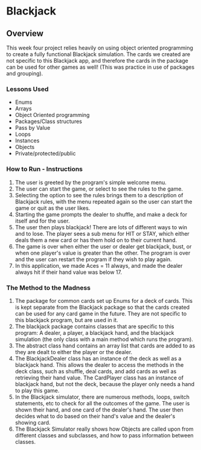 # Blackjack
## Overview
This week four project relies heavily on using object oriented programming to create a fully functional Blackjack simulation. The cards we created are not specific to this Blackjack app, and therefore the cards in the package can be used for other games as well! (This was practice in use of packages and grouping).

### Lessons Used
* Enums
* Arrays
* Object Oriented programming
* Packages/Class structures
* Pass by Value
* Loops
* Instances
* Objects
* Private/protected/public

### How to Run - Instructions
1. The user is greeted by the program's simple welcome menu.
2. The user can start the game, or select to see the rules to the game.
3. Selecting the option to see the rules brings them to a description of Blackjack rules, with the menu repeated again so the user can start the game or quit as the user likes.
4. Starting the game prompts the dealer to shuffle, and make a deck for itself and for the user.
5. The user then plays blackjack! There are lots of different ways to win and to lose. The player sees a sub menu for HIT or STAY, which either deals them a new card or has them hold on to their current hand.
6. The game is over when either the user or dealer get blackjack, bust, or when one player's value is greater than the other. The program is over and the user can restart the program if they wish to play again.
7. In this application, we made Aces = 11 always, and made the dealer always hit if their hand value was below 17.

### The Method to the Madness
1. The package for common cards set up Enums for a deck of cards. This is kept separate from the Blackjack package so that the cards created can be used for any card game in the future. They are not specific to this blackjack program, but are used in it.
2. The blackjack package contains classes that are specific to this program: A dealer, a player, a blackjack hand, and the blackjack simulation (the only class with a main method which runs the program).
3. The abstract class hand contains an array list that cards are added to as they are dealt to either the player or the dealer.
4. The BlackjackDealer class has an instance of the deck as well as a blackjack hand. This allows the dealer to access the methods in the deck class, such as shuffle, deal cards, and add cards as well as retrieving their hand value. The CardPlayer class has an instance of blackjack hand, but not the deck, because the player only needs a hand to play this game.
5. In the Blackjack simulator, there are numerous methods, loops, switch statements, etc to check for all the outcomes of the game. The user is shown their hand, and one card of the dealer's hand. The user then decides what to do based on their hand's value and the dealer's showing card.
6. The Blackjack Simulator really shows how Objects are called upon from different classes and subclasses, and how to pass information between classes.

